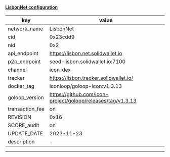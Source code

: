 #### [LisbonNet configuration](https://networkinfo.solidwallet.io/node_info/LisbonNet/default_configure.yml)
|key|value|
|---|---|
|network_name|LisbonNet|
|cid|0x23cdd9|
|nid|0x2|
|api_endpoint|https://lisbon.net.solidwallet.io|
|p2p_endpoint|seed-lisbon.solidwallet.io:7100|
|channel|icon_dex|
|tracker|https://lisbon.tracker.solidwallet.io/|
|docker_tag|iconloop/goloop-icon:v1.3.13|
|goloop_version|https://github.com/icon-project/goloop/releases/tag/v1.3.13|
|transaction_fee|on|
|REVISION|0x16|
|SCORE_audit|on|
|UPDATE_DATE|2023-11-23|
|description|-|
---

